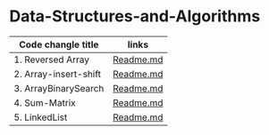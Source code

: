 # Data-Structures-and-Algorithms
|Code changle title          | links                             | 
| -----------                | ---                               | 
| 1. Reversed Array          |  [Readme.md](./cc1/cc1-readme.md) |
|2. Array-insert-shift       |  [Readme.md](./cc2/cc2-readme.md) |
| 3. ArrayBinarySearch       |  [Readme.md](./cc3/cc3-readme.md) |
| 4. Sum-Matrix              |  [Readme.md](./cc4/cc4_readme.md) |
| 5. LinkedList              |  [Readme.md](./linkedlist/cc5_readme.md) |
